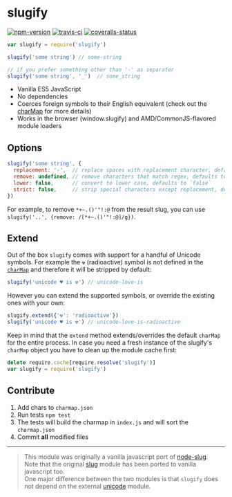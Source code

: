 
# slugify

[![npm-version]][npm] [![travis-ci]][travis] [![coveralls-status]][coveralls]

```js
var slugify = require('slugify')

slugify('some string') // some-string

// if you prefer something other than '-' as separator
slugify('some string', '_')  // some_string
```

- Vanilla ES5 JavaScript
- No dependencies
- Coerces foreign symbols to their English equivalent (check out the [charMap][charmap] for more details)
- Works in the browser (window.slugify) and AMD/CommonJS-flavored module loaders

## Options

```js
slugify('some string', {
  replacement: '-',  // replace spaces with replacement character, defaults to `-`
  remove: undefined, // remove characters that match regex, defaults to `undefined`
  lower: false,      // convert to lower case, defaults to `false`
  strict: false,     // strip special characters except replacement, defaults to `false`
})
```

For example, to remove `*+~.()'"!:@` from the result slug, you can use `slugify('..', {remove: /[*+~.()'"!:@]/g})`.

## Extend

Out of the box `slugify` comes with support for a handful of Unicode symbols. For example the `☢` (radioactive) symbol is not defined in the [`charMap`][charmap] and therefore it will be stripped by default:

```js
slugify('unicode ♥ is ☢') // unicode-love-is
```

However you can extend the supported symbols, or override the existing ones with your own:

```js
slugify.extend({'☢': 'radioactive'})
slugify('unicode ♥ is ☢') // unicode-love-is-radioactive
```

Keep in mind that the `extend` method extends/overrides the default `charMap` for the entire process. In case you need a fresh instance of the slugify's `charMap` object you have to clean up the module cache first:

```js
delete require.cache[require.resolve('slugify')]
var slugify = require('slugify')
```

## Contribute

1. Add chars to `charmap.json`
2. Run tests `npm test`
3. The tests will build the charmap in `index.js` and will sort the `charmap.json`
4. Commit **all** modified files

---

> This module was originally a vanilla javascript port of [node-slug][node-slug].<br>
> Note that the original [slug][slug] module has been ported to vanilla javascript too.<br>
> One major difference between the two modules is that `slugify` does not depend on the external [unicode][unicode] module.


  [npm-version]: https://img.shields.io/npm/v/slugify.svg?style=flat-square (NPM Package Version)
  [travis-ci]: https://img.shields.io/travis/simov/slugify/master.svg?style=flat-square (Build Status - Travis CI)
  [coveralls-status]: https://img.shields.io/coveralls/simov/slugify.svg?style=flat-square (Test Coverage - Coveralls)

  [npm]: https://www.npmjs.com/package/slugify
  [travis]: https://travis-ci.org/simov/slugify
  [coveralls]: https://coveralls.io/r/simov/slugify?branch=master

  [node-slug]: https://github.com/dodo/node-slug
  [slug]: https://www.npmjs.com/package/slug
  [unicode]: https://www.npmjs.com/package/unicode
  [index]: https://github.com/simov/slugify/blob/master/index.js
  [charmap]: https://github.com/simov/slugify/blob/master/config/charmap.json
